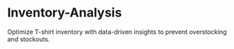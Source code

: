 # Inventory-Analysis
Optimize T-shirt inventory with data-driven insights to prevent overstocking and stockouts.
